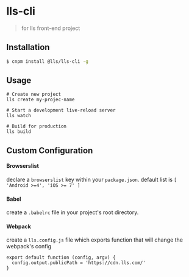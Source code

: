 lls-cli
=======
> for lls front-end project

Installation
------------

```bash
$ cnpm install @lls/lls-cli -g
```

Usage
-----

```
# Create new project
lls create my-projec-name

# Start a development live-reload server
lls watch

# Build for production
lls build
```


Custom Configuration
--------------------

#### Browserslist

declare a `browserslist` key within your `package.json`. default list is `[ 'Android >=4', 'iOS >= 7' ]`


#### Babel

create a `.babelrc` file in your project's root directory.


#### Webpack

create a `lls.config.js` file which exports function that will change the webpack's config

```
export default function (config, argv) {
  config.output.publicPath = 'https://cdn.lls.com/'
}
```

